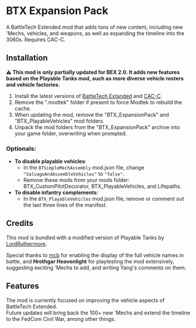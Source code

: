# BTX Expansion Pack

A BattleTech Extended mod that adds tons of new content, including new 'Mechs, vehicles, and weapons, as well as expanding the timeline into the 3060s. Requires CAC-C.

## Installation

**⚠ This mod is only partially updated for BEX 2.0. It adds new features based on the Playable Tanks mod, such as more diverse vehicle rosters and vehicle factories.**

1. Install the latest versions of [BattleTech Extanded](https://discourse.modsinexile.com/t/battletech-extended-tactics/1859) and [CAC-C](https://github.com/mcb5637/BTX_CAC_Compatibility/releases/latest).
2. Remove the ".modtek" folder if present to force Modtek to rebuild the cache.
3. When updating the mod, remove the "BTX_ExpansionPack" and "BTX_PlayableVehicles" mod folders.
4. Unpack the mod folders from the "BTX_ExpansionPack" archive into your game folder, overwriting when prompted.

### Optionals:
- **To disable playable vehicles**:
  - In the `BTSimpleMechAssembly` mod.json file, change `"SalvageAndAssembleVehicles"` to `"false"`.
  - Remove these mods from your mods folder: BTX_CustomPilotDecorator, BTX_PlayableVehicles, and Lifepaths.
- **To disable infantry complements**:
  - In the `BTX_PlayableVehicles` mod.json file, remove or comment out the last three lines of the manifest.

## Credits

This mod is bundled with a modified version of Playable Tanks by [LordRuthermore](https://github.com/lordruthermore).

Special thanks to [mcb](https://github.com/mcb5637) for enabling the display of the full vehicle names in battle, and **Hrothgar Heavenlight** for playtesting the mod extensively, suggesting exciting 'Mechs to add, and writing Yang's comments on them.

## Features

The mod is currently focused on improving the vehicle aspects of BattleTech Extended.<br>Future updates will bring back the 100+ new 'Mechs and extend the timeline to the FedCom Civil War, among other things.
